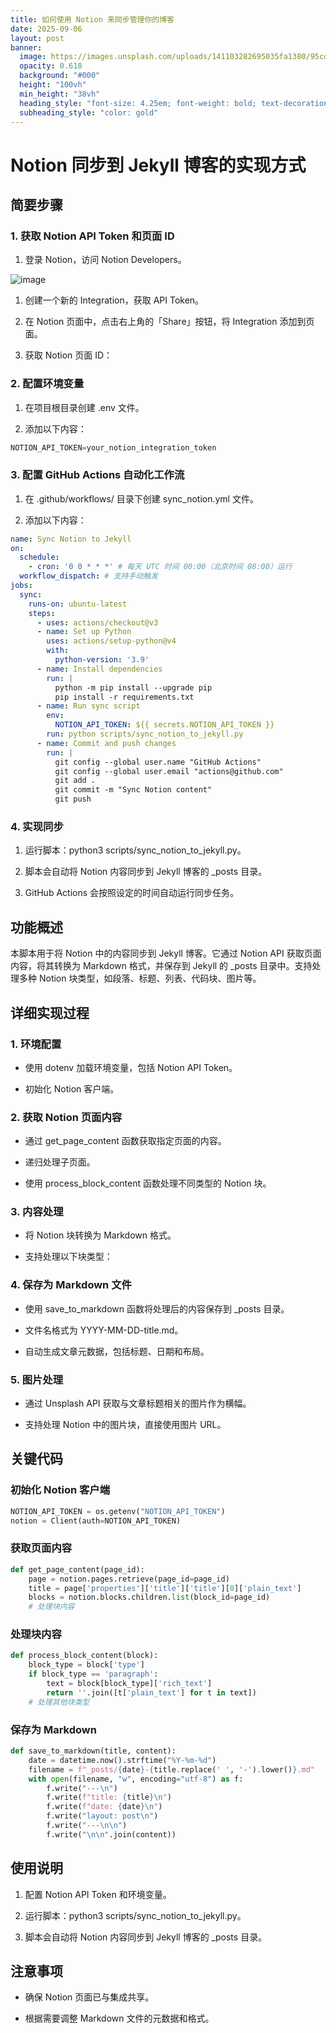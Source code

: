```yaml
---
title: 如何使用 Notion 来同步管理你的博客
date: 2025-09-06
layout: post
banner:
  image: https://images.unsplash.com/uploads/141103282695035fa1380/95cdfeef?crop=entropy&cs=tinysrgb&fit=max&fm=jpg&ixid=M3w2OTIwMzJ8MHwxfHJhbmRvbXx8fHx8fHx8fDE3NTcxNTM4OTh8&ixlib=rb-4.1.0&q=80&w=1080
  opacity: 0.618
  background: "#000"
  height: "100vh"
  min_height: "38vh"
  heading_style: "font-size: 4.25em; font-weight: bold; text-decoration: underline"
  subheading_style: "color: gold"
---
```


# Notion 同步到 Jekyll 博客的实现方式

## 简要步骤

### 1. 获取 Notion API Token 和页面 ID

1. 登录 Notion，访问 Notion Developers。

![image](https://prod-files-secure.s3.us-west-2.amazonaws.com/a7a0cc5a-89b9-4cda-8686-1fba0ca52f40/d19c1afe-dea5-4312-9333-786b0ba83054/image.png?X-Amz-Algorithm=AWS4-HMAC-SHA256&X-Amz-Content-Sha256=UNSIGNED-PAYLOAD&X-Amz-Credential=ASIAZI2LB4667SUYNWMU%2F20250906%2Fus-west-2%2Fs3%2Faws4_request&X-Amz-Date=20250906T101817Z&X-Amz-Expires=3600&X-Amz-Security-Token=IQoJb3JpZ2luX2VjECIaCXVzLXdlc3QtMiJGMEQCIAe8E5MmWh9QEjRXBtdJ%2Bb33SoruBnwu9TXxFT6DpMMhAiBg3TWY%2B5tXtbams1qin%2BckSUZEdjuSxu%2BwlreX4GwgISqIBAiK%2F%2F%2F%2F%2F%2F%2F%2F%2F%2F8BEAAaDDYzNzQyMzE4MzgwNSIMHGY0NhnA9prfuCYlKtwDJeTNOhxGqQhZQwEwdmh3O7Buj3jZJQOWu0s9kA7oVmEIOfamyCWxADSPhuCV6feXVPg5x8C64KCI3MeH4GICsOqucAlCwpcsyOcqMWVpjzIVqWm43Aa7fMVft3SIrQw3Dxx0UTAxFvXlO2DceLLntqKBJ89f7zAuJ6DTdqnUALhBhDN8rG7yUfKWJHjD2yWZp7XihkfDVbVhbqrYLQXoQJT5pV3CioM8FdIoi9SFbp9Y79zG78DG3VWksWNwCFCnE8LQfNQj0TQItYn7qPEviJ6ikP697Z7Ney4f%2Bow6DeVdzLUTd96Aqr5jtL9Fch8i%2FC2bPSTw0cPvcfYrD2zSLWwGNcxRgBZk3xDMgp9anw8%2FEgXF1MXlgHks7Q352Y1tMpcDyUzd9%2BN0PvoCo6GWkmxdcqVD2FEb%2BqDlUjYiwhu6SHFlnrVgW9NEGC8oQIFt23KcfJlK%2BDmMEHmzKxrE0jlHABN6AZ6XudnesYAq1k5fvVNKabGuSK2TrEc9lu2i9cjFVHx0tZIDcyRs0p7cEBGrreKzzho79vObm7Uj8lIZ00EeNzFMBYskmg65UEyAtIPQ%2F3X2gNZN3KEMiE6FbEn4cm7hoGNphgJSmC7A656fRmLR1w01D3LVmBUw0fvvxQY6pgGUBckWNRx1cXnYX48KCTveMPO%2FqRbADaY6IqmnzPqTIWP6TIngpwEsogsAui8I3P5sYIkJ07J0n3hCqadlVTgifqbiFqJeMVdYWKUzkjUl7MEyC5ihcut1qOY3gjJa2npwpEJ8tFnpcdAo%2Fnb4%2Btohe5y36lCVn%2B3iTfGXV6BLYZDqyjVE2Xrx7A3AD%2FsnEo3REB8N0X%2FAiUAn0RWxHhtgytgORAHZ&X-Amz-Signature=b0467291e13ec92c7cefc44159f550ac38b14ee2e15f49f57afd156633f99e80&X-Amz-SignedHeaders=host&x-amz-checksum-mode=ENABLED&x-id=GetObject)

1. 创建一个新的 Integration，获取 API Token。

1. 在 Notion 页面中，点击右上角的「Share」按钮，将 Integration 添加到页面。

1. 获取 Notion 页面 ID：


### 2. 配置环境变量

1. 在项目根目录创建 .env 文件。

1. 添加以下内容：

```javascript
NOTION_API_TOKEN=your_notion_integration_token
```

### 3. 配置 GitHub Actions 自动化工作流

1. 在 .github/workflows/ 目录下创建 sync_notion.yml 文件。

1. 添加以下内容：

```yaml
name: Sync Notion to Jekyll
on:
  schedule:
    - cron: '0 0 * * *' # 每天 UTC 时间 00:00（北京时间 08:00）运行
  workflow_dispatch: # 支持手动触发
jobs:
  sync:
    runs-on: ubuntu-latest
    steps:
      - uses: actions/checkout@v3
      - name: Set up Python
        uses: actions/setup-python@v4
        with:
          python-version: '3.9'
      - name: Install dependencies
        run: |
          python -m pip install --upgrade pip
          pip install -r requirements.txt
      - name: Run sync script
        env:
          NOTION_API_TOKEN: ${{ secrets.NOTION_API_TOKEN }}
        run: python scripts/sync_notion_to_jekyll.py
      - name: Commit and push changes
        run: |
          git config --global user.name "GitHub Actions"
          git config --global user.email "actions@github.com"
          git add .
          git commit -m "Sync Notion content"
          git push
```

### 4. 实现同步

1. 运行脚本：python3 scripts/sync_notion_to_jekyll.py。

1. 脚本会自动将 Notion 内容同步到 Jekyll 博客的 _posts 目录。

1. GitHub Actions 会按照设定的时间自动运行同步任务。

## 功能概述

本脚本用于将 Notion 中的内容同步到 Jekyll 博客。它通过 Notion API 获取页面内容，将其转换为 Markdown 格式，并保存到 Jekyll 的 _posts 目录中。支持处理多种 Notion 块类型，如段落、标题、列表、代码块、图片等。

## 详细实现过程

### 1. 环境配置

- 使用 dotenv 加载环境变量，包括 Notion API Token。

- 初始化 Notion 客户端。

### 2. 获取 Notion 页面内容

- 通过 get_page_content 函数获取指定页面的内容。

- 递归处理子页面。

- 使用 process_block_content 函数处理不同类型的 Notion 块。

### 3. 内容处理

- 将 Notion 块转换为 Markdown 格式。

- 支持处理以下块类型：


### 4. 保存为 Markdown 文件

- 使用 save_to_markdown 函数将处理后的内容保存到 _posts 目录。

- 文件名格式为 YYYY-MM-DD-title.md。

- 自动生成文章元数据，包括标题、日期和布局。

### 5. 图片处理

- 通过 Unsplash API 获取与文章标题相关的图片作为横幅。

- 支持处理 Notion 中的图片块，直接使用图片 URL。

## 关键代码

### 初始化 Notion 客户端

```python
NOTION_API_TOKEN = os.getenv("NOTION_API_TOKEN")
notion = Client(auth=NOTION_API_TOKEN)
```

### 获取页面内容

```python
def get_page_content(page_id):
    page = notion.pages.retrieve(page_id=page_id)
    title = page['properties']['title']['title'][0]['plain_text']
    blocks = notion.blocks.children.list(block_id=page_id)
    # 处理块内容
```

### 处理块内容

```python
def process_block_content(block):
    block_type = block['type']
    if block_type == 'paragraph':
        text = block[block_type]['rich_text']
        return ''.join([t['plain_text'] for t in text])
    # 处理其他块类型
```

### 保存为 Markdown

```python
def save_to_markdown(title, content):
    date = datetime.now().strftime("%Y-%m-%d")
    filename = f"_posts/{date}-{title.replace(' ', '-').lower()}.md"
    with open(filename, "w", encoding="utf-8") as f:
        f.write("---\n")
        f.write(f"title: {title}\n")
        f.write(f"date: {date}\n")
        f.write("layout: post\n")
        f.write("---\n\n")
        f.write("\n\n".join(content))
```

## 使用说明

1. 配置 Notion API Token 和环境变量。

1. 运行脚本：python3 scripts/sync_notion_to_jekyll.py。

1. 脚本会自动将 Notion 内容同步到 Jekyll 博客的 _posts 目录。

## 注意事项

- 确保 Notion 页面已与集成共享。

- 根据需要调整 Markdown 文件的元数据和格式。
